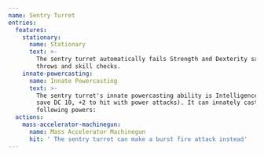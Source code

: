 ```yaml
---
name: Sentry Turret
entries:
  features:
    stationary:
      name: Stationary
      text: >-
        The sentry turret automatically fails Strength and Dexterity saving
        throws and skill checks.
    innate-powercasting:
      name: Innate Powercasting
      text: >-
        The sentry turret's innate powercasting ability is Intelligence (power
        save DC 10, +2 to hit with power attacks). It can innately cast the
        following powers:
  actions:
    mass-accelerator-machinegun:
      name: Mass Accelerator Machinegun
      hit: ' The sentry turret can make a burst fire attack instead'
---
```

